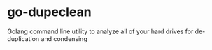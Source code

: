 # go-dupeclean
Golang command line utility to analyze all of your hard drives for de-duplication and condensing 
